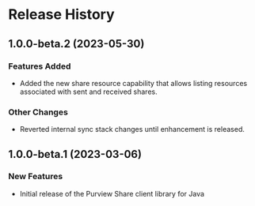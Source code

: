 # Release History

## 1.0.0-beta.2 (2023-05-30)

### Features Added

- Added the new share resource capability that allows listing resources associated with sent and received shares.

### Other Changes

- Reverted internal sync stack changes until enhancement is released.

## 1.0.0-beta.1 (2023-03-06)

### New Features

- Initial release of the Purview Share client library for Java
